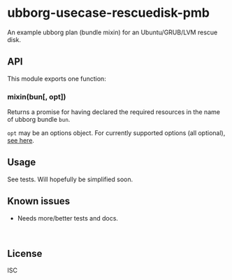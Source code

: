 ﻿
<!--#echo json="package.json" key="name" underline="=" -->
ubborg-usecase-rescuedisk-pmb
=============================
<!--/#echo -->

<!--#echo json="package.json" key="description" -->
An example ubborg plan (bundle mixin) for an Ubuntu/GRUB/LVM rescue disk.
<!--/#echo -->



API
---

This module exports one function:

### mixin(bun[, opt])

Returns a promise for having declared the required resources
in the name of ubborg bundle `bun`.

`opt` may be an options object. For currently supported options (all optional),
[see here](dfopt.mjs).



Usage
-----

See tests. Will hopefully be simplified soon.


<!--#toc stop="scan" -->



Known issues
------------

* Needs more/better tests and docs.




&nbsp;


License
-------
<!--#echo json="package.json" key=".license" -->
ISC
<!--/#echo -->
